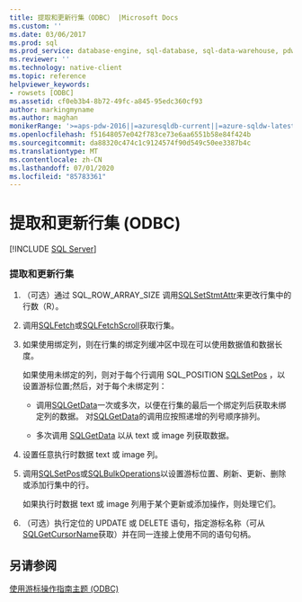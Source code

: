 ```yaml
---
title: 提取和更新行集（ODBC） |Microsoft Docs
ms.custom: ''
ms.date: 03/06/2017
ms.prod: sql
ms.prod_service: database-engine, sql-database, sql-data-warehouse, pdw
ms.reviewer: ''
ms.technology: native-client
ms.topic: reference
helpviewer_keywords:
- rowsets [ODBC]
ms.assetid: cf0eb3b4-8b72-49fc-a845-95edc360cf93
author: markingmyname
ms.author: maghan
monikerRange: '>=aps-pdw-2016||=azuresqldb-current||=azure-sqldw-latest||>=sql-server-2016||=sqlallproducts-allversions||>=sql-server-linux-2017||=azuresqldb-mi-current'
ms.openlocfilehash: f51648057e042f783ce73e6aa6551b58e84f424b
ms.sourcegitcommit: da88320c474c1c9124574f90d549c50ee3387b4c
ms.translationtype: MT
ms.contentlocale: zh-CN
ms.lasthandoff: 07/01/2020
ms.locfileid: "85783361"
---
```

# <a name="fetch-and-update-rowsets-odbc"></a>提取和更新行集 (ODBC)
[!INCLUDE [SQL Server](../../../includes/applies-to-version/sql-asdb-asdbmi-asdw-pdw.md)]

    
### <a name="to-fetch-and-update-rowsets"></a>提取和更新行集  
  
1.  （可选）通过 SQL_ROW_ARRAY_SIZE 调用[SQLSetStmtAttr](../../../relational-databases/native-client-odbc-api/sqlsetstmtattr.md)来更改行集中的行数（R）。  
  
2.  调用[SQLFetch](https://go.microsoft.com/fwlink/?LinkId=58401)或[SQLFetchScroll](../../../relational-databases/native-client-odbc-api/sqlfetchscroll.md)获取行集。  
  
3.  如果使用绑定列，则在行集的绑定列缓冲区中现在可以使用数据值和数据长度。  
  
     如果使用未绑定的列，则对于每个行调用 SQL_POSITION [SQLSetPos](https://go.microsoft.com/fwlink/?LinkId=58407) ，以设置游标位置;然后，对于每个未绑定列：  
  
    -   调用[SQLGetData](../../../relational-databases/native-client-odbc-api/sqlgetdata.md)一次或多次，以便在行集的最后一个绑定列后获取未绑定列的数据。 对[SQLGetData](../../../relational-databases/native-client-odbc-api/sqlgetdata.md)的调用应按照递增的列号顺序排列。  
  
    -   多次调用 [SQLGetData](../../../relational-databases/native-client-odbc-api/sqlgetdata.md) 以从 text 或 image 列获取数据。  
  
4.  设置任意执行时数据 text 或 image 列。  
  
5.  调用[SQLSetPos](https://go.microsoft.com/fwlink/?LinkId=58407)或[SQLBulkOperations](https://go.microsoft.com/fwlink/?LinkId=58398)以设置游标位置、刷新、更新、删除或添加行集中的行。  
  
     如果执行时数据 text 或 image 列用于某个更新或添加操作，则处理它们。  
  
6.  （可选）执行定位的 UPDATE 或 DELETE 语句，指定游标名称（可从[SQLGetCursorName](../../../relational-databases/native-client-odbc-api/sqlgetcursorname.md)获取）并在同一连接上使用不同的语句句柄。  
  
## <a name="see-also"></a>另请参阅  
 [使用游标操作指南主题 &#40;ODBC&#41;](../../../relational-databases/native-client-odbc-how-to/cursors/using-cursors-how-to-topics-odbc.md)  
  
  
